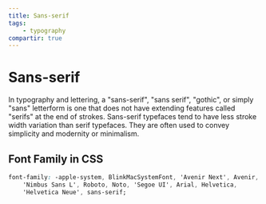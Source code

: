 ```yaml
---
title: Sans-serif
tags:
    - typography
compartir: true
---
```

# Sans-serif
In typography and lettering, a "sans-serif", "sans serif", "gothic", or simply "sans" letterform is one that does not have extending features called "serifs" at the end of strokes. Sans-serif typefaces tend to have less stroke width variation than serif typefaces. They are often used to convey simplicity and modernity or minimalism.

## Font Family in CSS

```css
font-family: -apple-system, BlinkMacSystemFont, 'Avenir Next', Avenir,
    'Nimbus Sans L', Roboto, Noto, 'Segoe UI', Arial, Helvetica,
    'Helvetica Neue', sans-serif;
```
